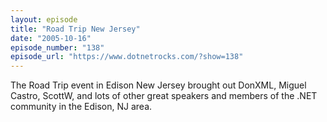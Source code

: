 ```yaml
---
layout: episode
title: "Road Trip New Jersey"
date: "2005-10-16"
episode_number: "138"
episode_url: "https://www.dotnetrocks.com/?show=138"
---
```


The Road Trip event in Edison New Jersey brought out DonXML, Miguel Castro, ScottW, and lots of other great speakers and members of the .NET community in the Edison, NJ area.
